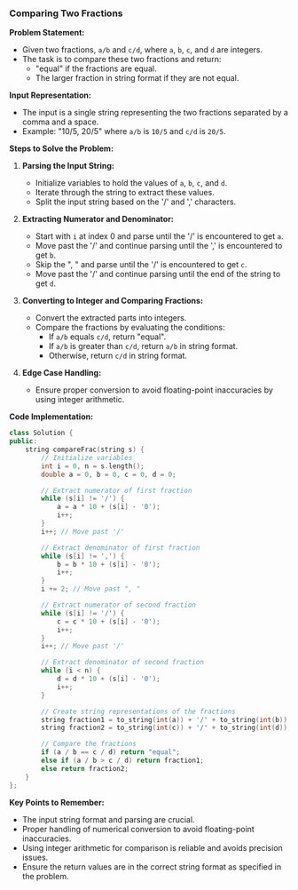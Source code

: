 ### Comparing Two Fractions

**Problem Statement:**
- Given two fractions, `a/b` and `c/d`, where `a`, `b`, `c`, and `d` are integers.
- The task is to compare these two fractions and return:
  - "equal" if the fractions are equal.
  - The larger fraction in string format if they are not equal.

**Input Representation:**
- The input is a single string representing the two fractions separated by a comma and a space.
- Example: "10/5, 20/5" where `a/b` is `10/5` and `c/d` is `20/5`.

**Steps to Solve the Problem:**
1. **Parsing the Input String:**
   - Initialize variables to hold the values of `a`, `b`, `c`, and `d`.
   - Iterate through the string to extract these values.
   - Split the input string based on the '/' and ',' characters.

2. **Extracting Numerator and Denominator:**
   - Start with `i` at index 0 and parse until the '/' is encountered to get `a`.
   - Move past the '/' and continue parsing until the ',' is encountered to get `b`.
   - Skip the ", " and parse until the '/' is encountered to get `c`.
   - Move past the '/' and continue parsing until the end of the string to get `d`.

3. **Converting to Integer and Comparing Fractions:**
   - Convert the extracted parts into integers.
   - Compare the fractions by evaluating the conditions:
     - If `a/b` equals `c/d`, return "equal".
     - If `a/b` is greater than `c/d`, return `a/b` in string format.
     - Otherwise, return `c/d` in string format.

4. **Edge Case Handling:**
   - Ensure proper conversion to avoid floating-point inaccuracies by using integer arithmetic.

**Code Implementation:**

```cpp
class Solution {
public:
    string compareFrac(string s) {
        // Initialize variables
        int i = 0, n = s.length();
        double a = 0, b = 0, c = 0, d = 0;

        // Extract numerator of first fraction
        while (s[i] != '/') {
            a = a * 10 + (s[i] - '0');
            i++;
        }
        i++; // Move past '/'

        // Extract denominator of first fraction
        while (s[i] != ',') {
            b = b * 10 + (s[i] - '0');
            i++;
        }
        i += 2; // Move past ", "

        // Extract numerator of second fraction
        while (s[i] != '/') {
            c = c * 10 + (s[i] - '0');
            i++;
        }
        i++; // Move past '/'

        // Extract denominator of second fraction
        while (i < n) {
            d = d * 10 + (s[i] - '0');
            i++;
        }

        // Create string representations of the fractions
        string fraction1 = to_string(int(a)) + '/' + to_string(int(b));
        string fraction2 = to_string(int(c)) + '/' + to_string(int(d));

        // Compare the fractions
        if (a / b == c / d) return "equal";
        else if (a / b > c / d) return fraction1;
        else return fraction2;
    }
};
```

**Key Points to Remember:**
- The input string format and parsing are crucial.
- Proper handling of numerical conversion to avoid floating-point inaccuracies.
- Using integer arithmetic for comparison is reliable and avoids precision issues.
- Ensure the return values are in the correct string format as specified in the problem.

